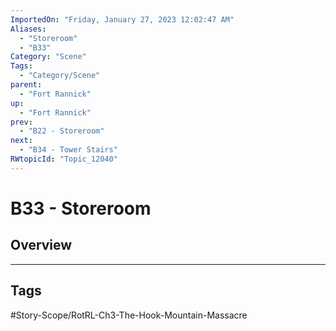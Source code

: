 ```yaml
---
ImportedOn: "Friday, January 27, 2023 12:02:47 AM"
Aliases:
  - "Storeroom"
  - "B33"
Category: "Scene"
Tags:
  - "Category/Scene"
parent:
  - "Fort Rannick"
up:
  - "Fort Rannick"
prev:
  - "B22 - Storeroom"
next:
  - "B34 - Tower Stairs"
RWtopicId: "Topic_12040"
---
```

# B33 - Storeroom
## Overview

---
## Tags
#Story-Scope/RotRL-Ch3-The-Hook-Mountain-Massacre

